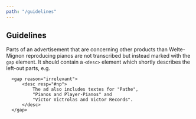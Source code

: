 ```yaml
---
path: "/guidelines"
---
```


## Guidelines
Parts of an advertisement that are concerning other products
than Welte-Mignon reproducing pianos are not transcribed but 
instead marked with the `gap` element. It should contain a
`<desc>` element which shortly describes the left-out parts, e.g.

```
  <gap reason="irrelevant">
      <desc resp="#np">
          The ad also includes textes for "Pathe",
          "Pianos and Player-Pianos" and
          "Victor Victrolas and Victor Records".
      </desc>
  </gap>
```

